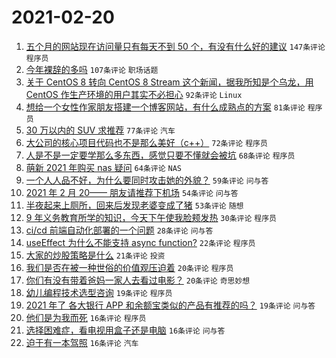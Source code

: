 # 2021-02-20

1. [五个月的网站现在访问量只有每天不到 50 个，有没有什么好的建议](https://www.v2ex.com/t/754576) `147条评论` `程序员`
1. [今年裸辞的多吗](https://www.v2ex.com/t/754455) `107条评论` `职场话题`
1. [关于 CentOS 8 转向 CentOS 8 Stream 这个新闻，据我所知是个乌龙，用 CentOS 作生产环境的用户其实不必担心](https://www.v2ex.com/t/754559) `92条评论` `Linux`
1. [想给一个女性作家朋友搭建一个博客网站，有什么成熟点的方案](https://www.v2ex.com/t/754620) `81条评论` `程序员`
1. [30 万以内的 SUV 求推荐](https://www.v2ex.com/t/754523) `77条评论` `汽车`
1. [大公司的核心项目代码也不是那么美好（c++）](https://www.v2ex.com/t/754480) `72条评论` `程序员`
1. [人是不是一定要学那么多东西，感觉只要不懂就会被坑](https://www.v2ex.com/t/754471) `68条评论` `程序员`
1. [萌新 2021 年购买 nas 疑问](https://www.v2ex.com/t/754464) `64条评论` `NAS`
1. [一个人人品不好，为什么要同时攻击她的外貌？](https://www.v2ex.com/t/754625) `59条评论` `问与答`
1. [2021 年 2 月 20—— 朋友请推荐下机场](https://www.v2ex.com/t/754512) `54条评论` `问与答`
1. [半夜起来上厕所，回来后发现老婆变成了猪](https://www.v2ex.com/t/754441) `53条评论` `随想`
1. [9 年义务教育所学的知识，今天下午使我脸颊发热](https://www.v2ex.com/t/754660) `30条评论` `程序员`
1. [ci/cd 前端自动化部署的一个问题](https://www.v2ex.com/t/754621) `28条评论` `问与答`
1. [useEffect 为什么不能支持 async function?](https://www.v2ex.com/t/754630) `22条评论` `程序员`
1. [大家的炒股策略是什么](https://www.v2ex.com/t/754509) `21条评论` `投资`
1. [我们是否在被一种世俗的价值观压迫着](https://www.v2ex.com/t/754690) `20条评论` `程序员`
1. [你们有没有带着爸妈一家人去看过电影？](https://www.v2ex.com/t/754673) `20条评论` `奇思妙想`
1. [幼儿编程技术选型咨询](https://www.v2ex.com/t/754565) `19条评论` `程序员`
1. [2021 年了 各大银行 APP 和余额宝类似的产品有推荐的吗？](https://www.v2ex.com/t/754463) `19条评论` `问与答`
1. [他们是为我而死](https://www.v2ex.com/t/754701) `16条评论` `程序员`
1. [选择困难症，看电视用盒子还是电脑](https://www.v2ex.com/t/754633) `16条评论` `问与答`
1. [迫于有一本驾照](https://www.v2ex.com/t/754570) `16条评论` `汽车`
